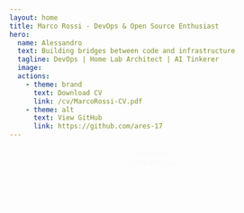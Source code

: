 ```yaml
---
layout: home
title: Marco Rossi - DevOps & Open Source Enthusiast
hero:
  name: Alessandro
  text: Building bridges between code and infrastructure
  tagline: DevOps | Home Lab Architect | AI Tinkerer
  image:
  actions:
    - theme: brand
      text: Download CV
      link: /cv/MarcoRossi-CV.pdf
    - theme: alt
      text: View GitHub
      link: https://github.com/ares-17
---
```


<style>

html:not(.dark) div.VPContent:has(div.VPHome) {
  background: radial-gradient(circle at left, rgba(255, 255, 255, 1) , rgba(92, 115, 231, 0.6))
}

html.dark div.VPContent:has(div.VPHome) {
  background: radial-gradient(circle at left, #000 , rgba(92, 115, 231, 0.6))
}
  
:root {
  /* Nuove variabili CSS personalizzate */
  --profile-size: 100px;
  --profile-border: 4px;
  --vp-home-hero-name-color: rgba(92, 115, 231, 1);
}

/* Container immagine circolare */
.profile-container {
  display: flex;
  justify-content: center;
  margin: 0 auto 2rem;
  width: var(--profile-size);
  height: var(--profile-size);
  border-radius: 50%;
  border: var(--profile-border) solid var(--vp-c-brand);
  overflow: hidden;
  box-shadow: 0 4px 12px rgba(0,1,1,0.4);
}

@keyframes fade-in-normal {0% { opacity: 0; } 100% { opacity: 1;} }
.profile-container {
  animation: fade-in-normal 0.5s cubic-bezier(0.550, 0.055, 0.675, 0.190) 0ms 1 normal none; 
}

.profile-image {
  width: 100%;
  height: 100%;
  object-fit: cover;
}

div.VPHero.VPHomeHero{
  order: 2;
  margin-top: 0;
  padding-top: 0;
}

div.vp-doc.container{
  orer: 1;
  justify-content: left;
  display: flex;
  margin-top: 3rem;
}

div.VPHome {
  display: flex;
  justify-content: left;
  flex-direction: column;
}

</style>

<div class="profile-container">
  <img 
    class="profile-image" 
    src="/ares-image.webp" 
    alt="Alessandro Profile Picture"
    loading="lazy"
  >
</div>